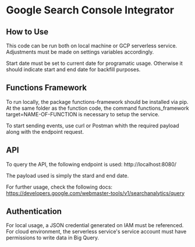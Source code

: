 # Google Search Console Integrator
## How to Use

This code can be run both on local machine or GCP serverless service. Adjustments must be made on settings variables accordingly.

Start date must be set to current date for programatic usage. Otherwise it should indicate start and end date for backfill purposes.

## Functions Framework
To run locally, the package functions-framework should be installed via pip. At the same folder as the function code, the command functions_framework target=NAME-OF-FUNCTION is necessary to setup the service.

To start sending events, use curl or Postman whith the required payload along with the endpoint request.

## API
To query the API, the following endpoint is used: http://localhost:8080/

The payload used is simply the stard and end date.

For further usage, check the following docs:
https://developers.google.com/webmaster-tools/v1/searchanalytics/query

## Authentication

For local usage, a JSON credential generated on IAM must be referenced. For cloud environment, the serverless service's service account must have permissions to write data in Big Query.
